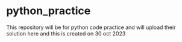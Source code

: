 # python_practice
This repository will be for python code practice and will upload their solution here and this is created on  30 oct 2023

